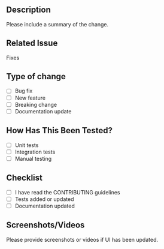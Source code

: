 ## Description
Please include a summary of the change.

## Related Issue
Fixes 

## Type of change
- [ ] Bug fix
- [ ] New feature
- [ ] Breaking change
- [ ] Documentation update

## How Has This Been Tested?
- [ ] Unit tests
- [ ] Integration tests
- [ ] Manual testing

## Checklist
- [ ] I have read the CONTRIBUTING guidelines
- [ ] Tests added or updated
- [ ] Documentation updated

## Screenshots/Videos
Please provide screenshots or videos if UI has been updated.